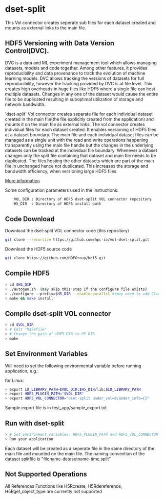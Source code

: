 # dset-split
This Vol connector creates seperate sub files for each dataset created and mounts as external links to the main file.

## HDF5 Versioning with Data Version Control(DVC).

DVC is a data and ML experiment management tool which allows managing datasets, models and code together. Among other features, it provides reproducibility and data provenance to track the evolution of machine learning models. DVC allows tracking the versions of datasets for full reproducibility, however the tracking provided by DVC is at file level. This creates high overheads in huge files like HDF5 where a single file can host multiple datasets. Changes in any one of the dataset would cause the entire file to be duplicated resulting in suboptimal utilization of storage and network bandwidth.
 
'dset-split' Vol connector creates separate file for each individual dataset created in the main file(the file explicitly created from the application) and mounts it on the main file as external links. The vol connector creates individual files for each dataset created. It enables versioning of HDF5 files at a dataset boundary.
The main file and each individual dataset files can be managed as a single unit with the read and write operations happening transparently using the main file handle but the changes in the underlying datasets can be tracked at the individual file boundary. Whenever a dataset changes only the split file containing that dataset and main file needs to be duplicated. The files hosting the other datasets which are part of the main file in unchanged hence not duplicated. This increases the storage and bandwidth efficiency, when versioning large HDF5 files. 

 [More information](docs/README.md)
 
Some configuration parameters used in the instructions:
```bash
    VOL_DIR : Directory of HDF5 dset-split VOL connector repository   
    H5_DIR  : Directory of HDF5 install path
 ```

## Code Download
Download the dset-split VOL connector code (this repository) 
```bash
git clone --recursive https://github.com/hpc-io/vol-dset-split.git
```
Download the HDF5 source code
```bash
git clone https://github.com/HDFGroup/hdf5.git
```
## Compile HDF5
```bash
> cd $H5_DIR
> ./autogen.sh  (may skip this step if the configure file exists)
> ./configure --prefix=$H5_DIR --enable-parallel #(may need to add CC=cc or CC=mpicc)
> make && make install
```
## Compile dset-split VOL connector
```bash
> cd $VOL_DIR
> # Edit "Makefile"
> # Change the path of HDF5_DIR to H5_DIR
> make
```

## Set Environment Variables
Will need to set the following environmental variable before running application, e.g.:

for Linux:
```bash
> export LD_LIBRARY_PATH=$VOL_DIR:$H5_DIR/lib:$LD_LIBRARY_PATH
> export HDF5_PLUGIN_PATH="$VOL_DIR"
> export HDF5_VOL_CONNECTOR="dset-split under_vol=0;under_info={}" 
```
Sample export file is in test_app/sample_export.txt
## Run with dset-split
```bash
> # Set environment variables: HDF5_PLUGIN_PATH and HDF5_VOL_CONNECTOR
> Run your application
```
Each dataset will be created as a seperate file in the same directory of the main file and mounted on the main file.
The naming convention of the dataset splitfile is "filename-datasetname-time.split"

## Not Supported Operations 
All References Functions like H5Rcreate, H5Rdereference, H5Rget_object_type are currently not supported  





